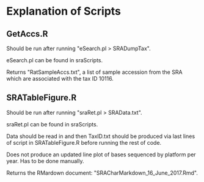 # Explanation of Scripts
## GetAccs.R
Should be run after running "eSearch.pl > SRADumpTax". 

eSearch.pl can be found in sraScripts. 

Returns "RatSampleAccs.txt", a list of sample accession from the SRA which are associated with the tax ID 10116.

## SRATableFigure.R
Should be run after running "sraRet.pl > SRAData.txt". 

sraRet.pl can be found in sraScripts. 

Data should be read in and then TaxID.txt should be produced via last lines of script in SRATableFigure.R before running the rest of code.

Does not produce an updated line plot of bases sequenced by platform per year. Has to be done manually.

Returns the RMardown document: "SRACharMarkdown_16_June_2017.Rmd".


